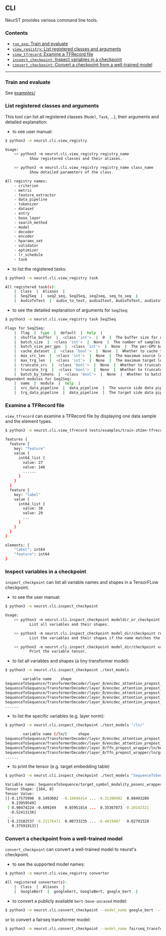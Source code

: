 ## CLI

NeurST provides various command line tools.

### Contents

* [`run_exp`: Train and evaluate](#train-and-evaluate)
* [`view_registry`: List registered classes and arguments](#list-registered-classes-and-arguments)
* [`view_tfrecord`: Examine a TFRecord file](#examine-a-tfrecord-file)
* [`inspect_checkpoint`: Inspect variables in a checkpoint](#inspect-variables-in-a-checkpoint)
* [`convert_checkpoint`: Convert a checkpoint from a well-trained model](#convert-a-checkpoint-from-a-well-trained-model)

------

### Train and evaluate
See [examples/](/examples)

### List registered classes and arguments
This tool can list all registered classes (`Model`, `Task`, ...), their arguments and detailed explanation:    

- to see user manual:
```bash
$ python3 -m neurst.cli.view_registry

Usage: 
    >> python3 -m neurst.cli.view_registry registry_name
           Show registered classes and their aliases.

    >> python3 -m neurst.cli.view_registry registry_name class_name
           Show detailed parameters of the class.

All registry names: 
    - criterion
    - metric
    - feature_extractor
    - data_pipeline
    - tokenizer
    - dataset
    - entry
    - base_layer
    - search_method
    - model
    - decoder
    - encoder
    - hparams_set
    - validator
    - optimizer
    - lr_schedule
    - task
```

- to list the registered tasks:
```bash
$ python3 -m neurst.cli.view_registry task

All registered task(s): 
    |  Class  |  Aliases  |
    |  Seq2Seq  |  seq2_seq, Seq2Seq, seq2seq, seq_to_seq  |
    |  AudioToText  |  audio_to_text, audio2text, AudioToText, audiototext  |
```

- to see the detailed explanation of arguments for `Seq2Seq`:
```bash
$ python3 -m neurst.cli.view_registry task Seq2Seq

Flags for Seq2Seq:
    |  flag  |  type  |  default  |  help  |
    |  shuffle_buffer  |  <class 'int'>  |  0  |  The buffer size for dataset shuffle.  |
    |  batch_size  |  <class 'int'>  |  None  |  The number of samples per update.  |
    |  batch_size_per_gpu  |  <class 'int'>  |  None  |  The per-GPU batch size, that takes precedence of `batch_size`.  |
    |  cache_dataset  |  <class 'bool'>  |  None  |  Whether to cache the training data in memory.  |
    |  max_src_len  |  <class 'int'>  |  None  |  The maximum source length of training data.  |
    |  max_trg_len  |  <class 'int'>  |  None  |  The maximum target length of training data.  |
    |  truncate_src  |  <class 'bool'>  |  None  |  Whether to truncate source to max_src_len.  |
    |  truncate_trg  |  <class 'bool'>  |  None  |  Whether to truncate target to max_trg_len.  |
    |  batch_by_tokens  |  <class 'bool'>  |  None  |  Whether to batch the data by word tokens.  |
Dependent modules for Seq2Seq: 
    |  name  |  module  |  help  |
    |  src_data_pipeline  |  data_pipeline  |  The source side data pipeline.  |
    |  trg_data_pipeline  |  data_pipeline  |  The target side data pipeline.  |
```

### Examine a TFRecord file
`view_tfrecord` can examine a TFRecord file by displaying one data sample and the element types.
```bash
$ python3 -m neurst.cli.view_tfrecord tests/examples/train-zh2en-tfrecords-00000-of-00004

features {
  feature {
    key: "feature"
    value {
      int64_list {
        value: 27
        value: 146
        ......
      }
    }
  }
  feature {
    key: "label"
    value {
      int64_list {
        value: 38
        value: 29
        ...
      }
    }
  }
}

elements: {
    "label": int64
    "feature": int64
}
``` 

### Inspect variables in a checkpoint
`inspect_checkpoint` can list all variable names and shapes in a TensorFLow checkpoint. 

- to see the user manual:
```bash
$ python3 -m neurst.cli.inspect_checkpoint 

Usage: 
    >> python3 -m neurst.cli.inspect_checkpoint modeldir_or_checkpoint (--structured)
           List all variables and their shapes.

    >> python3 -m neurst.cli.inspect_checkpoint model_dir/checkpoint regular_expr
           List the variables and their shapes if the name matches the `regular_expr`.

    >> python3 -m neurst.cli.inspect_checkpoint model_dir/checkpoint var_name
           Print the variable tensor.
```

- to list all variables and shapes (a tiny transformer model):
```bash
$ python3 -m neurst.cli.inspect_checkpoint ./test_models

        variable name    shape
SequenceToSequence/TransformerDecoder/layer_0/encdec_attention_prepost_wrapper/encdec_attention/kv_transform/bias       [16]
SequenceToSequence/TransformerDecoder/layer_0/encdec_attention_prepost_wrapper/encdec_attention/kv_transform/kernel     [8, 16]
SequenceToSequence/TransformerDecoder/layer_0/encdec_attention_prepost_wrapper/encdec_attention/output_transform/bias   [8]
SequenceToSequence/TransformerDecoder/layer_0/encdec_attention_prepost_wrapper/encdec_attention/output_transform/kernel [8, 8]
SequenceToSequence/TransformerDecoder/layer_0/encdec_attention_prepost_wrapper/encdec_attention/q_transform/bias     
......
```

- to list the specific variables (e.g. layer norm):
```bash
$ python3 -m neurst.cli.inspect_checkpoint ./test_models "/ln/"

        variable name (/ln/)     shape
SequenceToSequence/TransformerDecoder/layer_0/encdec_attention_prepost_wrapper/ln/beta  [8]
SequenceToSequence/TransformerDecoder/layer_0/encdec_attention_prepost_wrapper/ln/gamma [8]
SequenceToSequence/TransformerDecoder/layer_0/ffn_prepost_wrapper/ln/beta       [8]
SequenceToSequence/TransformerDecoder/layer_0/ffn_prepost_wrapper/ln/gamma      [8]
......
```

- to print the tensor (e.g. target embedding table)
```bash
$ python3 -m neurst.cli.inspect_checkpoint ./test_models "SequenceToSequence/target_symbol_modality_posenc_wrapper/target_symbol_modality/shared/weights"

Variable name: SequenceToSequence/target_symbol_modality_posenc_wrapper/target_symbol_modality/shared/weights
Tensor Shape: [164, 8]
Tensor Value: 
[[-0.17575996  0.1493602  -0.18946414 ... -0.31306902  0.08493289
   0.23959549]
 [ 0.90474224 -0.609249    0.03951814 ...  0.35367873 -0.20142521
  -0.52413136]
 ...
 [-0.23102537 -0.21176471  0.00733235 ... -0.4419487   0.02791528
   0.37591913]]
```

### Convert a checkpoint from a well-trained model
`convert_checkpoint` can convert a well-trained model to neurst's checkpoint.

- to see the supported model names:
```bash
$ python3 -m neurst.cli.view_registry converter

All registered converter(s): 
    |  Class  |  Aliases  |
    |  GoogleBert  |  googlebert, GoogleBert, google_bert  |
```

- to convert a publicly available `bert-base-uncased` model:
```bash
$ python3 -m neurst.cli.convert_checkpoint --model_name google_bert --from bert-base-uncased --to /path/to/save
```
or to convert a fairseq transformer model:
```bash
$ python3 -m neurst.cli.convert_checkpoint --model_name fairseq_transformer --from /path/to/transformer.pt --to /path/to/save
```

